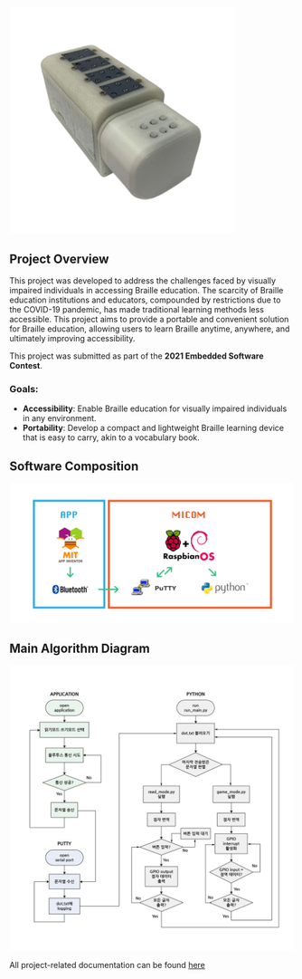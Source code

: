 <img src="assets/device.png" alt="Device Picture" width="400">

## Project Overview
This project was developed to address the challenges faced by visually impaired individuals in accessing Braille education. The scarcity of Braille education institutions and educators, compounded by restrictions due to the COVID-19 pandemic, has made traditional learning methods less accessible. This project aims to provide a portable and convenient solution for Braille education, allowing users to learn Braille anytime, anywhere, and ultimately improving accessibility.

This project was submitted as part of the **2021 Embedded Software Contest**.

### Goals:

- **Accessibility**: Enable Braille education for visually impaired individuals in any environment.
- **Portability**: Develop a compact and lightweight Braille learning device that is easy to carry, akin to a vocabulary book.

## Software Composition
<img src="assets/software-composition.png" alt="Software Composition" width="700">

## **Main Algorithm Diagram**
<img src="assets/main-algorithm-diagram.jpg" alt="Main Algorithm Diagram" width="700">

All project-related documentation can be found [here](assets/documentation.pdf)
